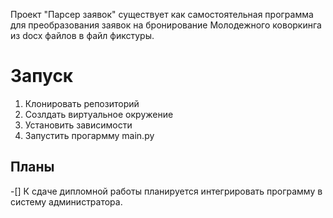 Проект "Парсер заявок" существует как самостоятельная программа для преобразования заявок на бронирование Молодежного коворкинга из docx файлов в файл фикстуры. 

# Запуск
1. Клонировать репозиторий
2. Созлдать виртуальное окружение
3. Установить зависимости
4. Запустить прогармму main.py

## Планы
-[] К сдаче дипломной работы планируется интегрировать программу в систему администратора. 